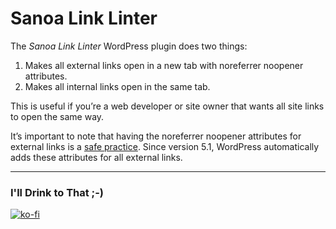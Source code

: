 # Sanoa Link Linter

The _Sanoa Link Linter_ WordPress plugin does two things:

1. Makes all external links open in a new tab with noreferrer noopener attributes.
1. Makes all internal links open in the same tab.

This is useful if you’re a web developer or site owner that wants all site links to open the same way.

It’s important to note that having the noreferrer noopener attributes for external links is a [safe practice](https://www.wpbeginner.com/beginners-guide/what-is-relnoopener-in-wordpress-explained/). Since version 5.1, WordPress automatically adds these attributes for all external links.

---

### I'll Drink to That ;-)

[![ko-fi](https://www.ko-fi.com/img/githubbutton_sm.svg)](https://ko-fi.com/D1D7YARD)